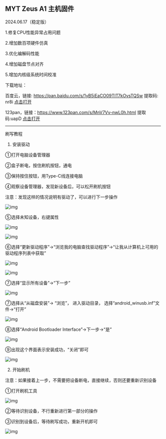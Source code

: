 ## MYT Zeus A1 主机固件

2024.06.17（稳定版）

1.修复CPU性能异常占用问题

2.增加数百项硬件仿真

3.优化编解码性能

4.增加磁盘节点对齐

5.增加内核级系统时间校准



下载地址：

百度云，链接: https://pan.baidu.com/s/1yB5iEaCO09TIT7kOvsTQSw 提取码: nr8i   [点击打开](https://pan.baidu.com/s/1yB5iEaCO09TIT7kOvsTQSw)

123pan，链接：https://www.123pan.com/s/MnV7Vv-nwL0h.html 提取码:uapD  [点击打开](https://www.123pan.com/s/MnV7Vv-nwL0h.html)



---------------------------------
刷写教程

1. 安装驱动

①打开电脑设备管理器

②盒子断电，按住刷机按钮，通电

③保持按住按钮，用Type-C线连接电脑

④观察设备管理器，发现新设备后，可以松开刷机按钮

 注意：发现这样的情况说明有驱动了，可以进行下一步操作

  ![img](/img/A1/1.png)

⑤选择未知设备，右键属性

![img](/img/A1/2.png) 

![img](/img/A1/3.png)

⑥选择“更新驱动程序”->“浏览我的电脑查找驱动程序”->“让我从计算机上可用的驱动程序列表中获取”

![img](/img/A1/4.png) 

![img](/img/A1/5.png)

⑦选择“显示所有设备”->“下一步”

![img](/img/A1/6.png)

⑦选择从“从磁盘安装”-> “浏览”， 进入驱动目录， 选择“android_winusb.inf”文件->“打开”

![img](/img/A1/7.png)

⑧选择“Android Bootloader Interface”->下一步->“是”

![img](/img/A1/8.png)

⑨出现这个界面表示安装成功，“关闭”即可

![img](/img/A1/9.png)



2. 开始刷机

注意：如果接着上一步，不需要把设备断电，直接继续，否则还要重新识别设备

①打开刷机工具

![img](/img/A1/10.png)

②等待识别设备，不行重新进行第一部分的操作

③识别到设备后，等待刷写成功，重新开机即可

![img](/img/A1/11.png)